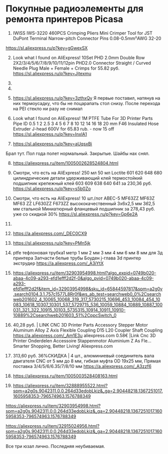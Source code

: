 # Покупные радиоэлементы для ремонта принтеров Picasa

1. IWISS IWS-3220 460PCS Crimping Pliers Mini Crimper Tool for JST DuPont Terminal Narrow-pitch Connector Pins 0.08-0.5mm²AWG 32-20

https://sl.aliexpress.ru/p?key=gGwexSX

2. Look what I found on AliExpress! 10Set PHD 2.0mm Double Row 2X2/3/4/5/6/7/8/9/10/11/12pin PHD2.0 Connector Straight / Curved Needle Plug Male + Female + Crimps for 55.82 руб. 
https://sl.aliexpress.ru/p?key=Jjtexmu

3. 

4. 

5. https://sl.aliexpress.ru/p?key=3zthxQy
Я первые поставил, натянув на них термоусадку, что бы не поцарапать стол снизу. После перехода на PEI стекло ни разу не снимал


6. Look what I found on AliExpress! 1M PTFE Tube For 3D Printer Parts Pipe ID 0.5 1 2 2.5 3 4 5 6 7 8 10 12 14 16 18 20 mm F46 Insulated Hose Extruder J-head 600V for 65.83 rub. - now 15 off 
https://sl.aliexpress.ru/p?key=InxlA1

7. https://sl.aliexpress.ru/p?key=aUqsxBi

Брал тут. Пол года полет нормальный. Закрытые. Шайбы нах снял.

8. https://aliexpress.ru/item/1005002628524804.html


9. Cмотри, что есть на AliExpress! 250 мл 50 мл Loctite 601 620 648 680 цилиндрические детали удерживающий клей термостойкий подшипник крепежный клей 603 609 638 640 641 за 230,36 руб. 
https://sl.aliexpress.ru/p?key=s5b0Zo

10. Смотри, что есть на AliExpress! 10 шт./лот ABEC-5 MF63ZZ MF63Z MF63 ZZ LF630ZZ F673ZZ высококачественный 3x6x2,5 мм 3*6*2,5 мм стальной Миниатюрный фланцевый подшипник за 278,43 руб. уже со скидкой 30% 
https://sl.aliexpress.ru/p?key=Gp6e2A

11. 

12. https://a.aliexpress.com/_DEC0CX9


13. https://sl.aliexpress.ru/p?key=PMn5jk


14. ptfe тефлоновая трубка1 метр 1 мм 2 мм 3 мм 4 мм 6 мм 8 мм   для 3д принтера Запчасти белые трубы Боуден j-глава 3d принтер экструдер
https://a.aliexpress.com/_A3iYtX

15. https://aliexpress.ru/item/32903954998.html?algo_expid=0749b020-abaa-4c09-a293-efd1efff2d2f-0&algo_pvid=0749b020-abaa-4c09-a293-efd1efff2d2f&item_id=32903954998&sku_id=65844597817&spm=a2g0v.search0104.3.1.757c1577L8Rr0f&ws_ab_test=searchweb0_0%2Csearchweb201602_4_10065_10068_319_317_5730215_10696_453_10084_454_10083_10618_10307_10301_537_5729715_536_10059_10884_10889_10887_100031_321_322_10915_10103_5735315_10914_10911_10910-10889%2Csearchweb201603_51%2CppcSwitch_0

16. 40,28 руб. | LINK CNC 3D Printer Parts Accessory Stepper Motor Aluminum Alloy Z Axis Flexible Coupling D15 L20 Coupler Shaft Coupling 
https://a.aliexpress.com/_Am1E3u
aliexpress.com
0.58€ |Link Cnc 3D Printer Onderdelen Accessoire Stappenmotor Aluminium Z As Fle...
Smarter Shopping, Better Living!  Aliexpress.com


17. 313,60 руб.  36%СКИДКА | 4 шт., алюминиевый соединитель вала двигателя CNC от 5 мм до 8 мм, гибкая муфта OD 19x25 мм, Прямая поставка 3/4/5/6/6.35/7/8/10 мм
https://a.aliexpress.com/_A3zzf6

18. https://aliexpress.ru/item/1005003528408163.html

19. https://aliexpress.ru/item/32888955522.html?spm=a2g0s.9042311.0.0.264d33edobLkiz&_ga=2.90448218.1367251017.1605958353-796574963.1576788349

https://aliexpress.ru/item/32903954998.html?spm=a2g0s.9042311.0.0.264d33edobLkiz&_ga=2.90448218.1367251017.1605958353-796574963.1576788349

https://aliexpress.ru/item/32915024956.html?spm=a2g0s.9042311.0.0.264d33edobLkiz&_ga=2.90448218.1367251017.1605958353-796574963.1576788349

Все три юзал лично. Последняя неубиваемая.
